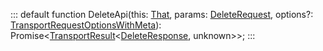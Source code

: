 :::
default function DeleteApi(this: [That](./That.md), params: [DeleteRequest](./DeleteRequest.md), options?: [TransportRequestOptionsWithMeta](./TransportRequestOptionsWithMeta.md)): Promise<[TransportResult](./TransportResult.md)<[DeleteResponse](./DeleteResponse.md), unknown>>;
:::

